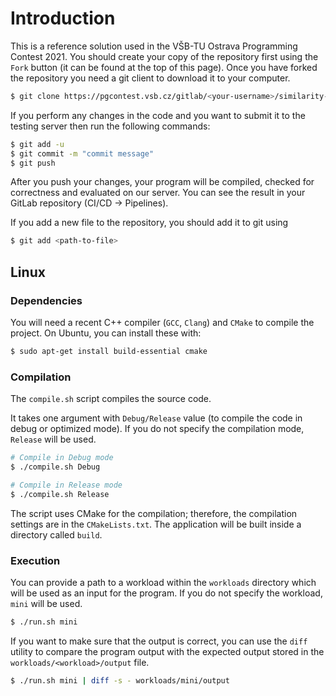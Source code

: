 # Introduction

This is a reference solution used in the VŠB-TU Ostrava Programming Contest 2021.
You should create your copy of the repository first using the `Fork` button (it can be found at the top of this page).
Once you have forked the repository you need a git client to download it to your computer.

```bash
$ git clone https://pgcontest.vsb.cz/gitlab/<your-username>/similarity-join.git
```

If you perform any changes in the code and you want to submit it to the testing server then run the following commands:

```bash
$ git add -u
$ git commit -m "commit message"
$ git push
```

After you push your changes, your program will be compiled, checked for correctness and evaluated
on our server. You can see the result in your GitLab repository (CI/CD -> Pipelines).

If you add a new file to the repository, you should add it to git using
```bash
$ git add <path-to-file>
```

## Linux
### Dependencies
You will need a recent C++ compiler (`GCC`, `Clang`) and `CMake` to compile the project.
On Ubuntu, you can install these with:
```bash
$ sudo apt-get install build-essential cmake
```

### Compilation
The `compile.sh` script compiles the source code.

It takes one argument with `Debug/Release` value (to compile the code in debug or optimized mode).
If you do not specify the compilation mode, `Release` will be used.

```bash
# Compile in Debug mode
$ ./compile.sh Debug

# Compile in Release mode
$ ./compile.sh Release
```

The script uses CMake for the compilation; therefore, the compilation settings are in the `CMakeLists.txt`.
The application will be built inside a directory called `build`.

### Execution
You can provide a path to a workload within the `workloads` directory which will be used as an input for the program.
If you do not specify the workload, `mini` will be used.

```bash
$ ./run.sh mini
```

If you want to make sure that the output is correct, you can use the `diff` utility to compare the program output with
the expected output stored in the `workloads/<workload>/output` file.

```bash
$ ./run.sh mini | diff -s - workloads/mini/output
```

